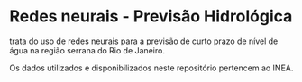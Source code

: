 # Redes neurais - Previsão Hidrológica

trata do uso de redes neurais para a previsão de curto prazo de nível de água na região serrana do Rio de Janeiro.

Os dados utilizados e disponibilizados neste repositório pertencem ao INEA.
